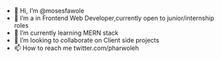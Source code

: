 - 👋 Hi, I’m @mosesfawole
- 👀 I’m a in Frontend Web Developer,currently open to junior/internship roles
- 🌱 I’m currently learning MERN stack
- 💞️ I’m looking to collaborate on Client side projects
- 📫 How to reach me twitter.com/pharwoleh 

<!---
mosesfawole/mosesfawole is a ✨ special ✨ repository because its `README.md` (this file) appears on your GitHub profile.
You can click the Preview link to take a look at your changes.
--->
